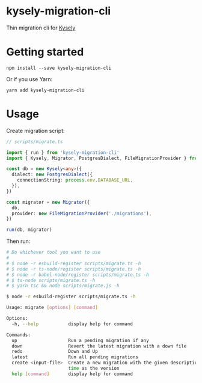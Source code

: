 # kysely-migration-cli

Thin migration cli for [Kysely](https://github.com/koskimas/kysely)

# Getting started

```
npm install --save kysely-migration-cli
```

Or if you use Yarn:

```
yarn add kysely-migration-cli
```

# Usage

Create migration script:

```typescript
// scripts/migrate.ts

import { run } from 'kysely-migration-cli'
import { Kysely, Migrator, PostgresDialect, FileMigrationProvider } from 'kysely'

const db = new Kysely<any>({
  dialect: new PostgresDialect({
    connectionString: process.env.DATABASE_URL,
  }),
})

const migrator = new Migrator({
  db,
  provider: new FileMigrationProvider('./migrations'),
})

run(db, migrator)
```

Then run:

```bash
# Do whichever tool you want to use
#
# $ node -r esbuild-register scripts/migrate.ts -h
# $ node -r ts-node/register scripts/migrate.ts -h
# $ node -r babel-node/register scripts/migrate.ts -h
# $ ts-node scripts/migrate.ts -h
# $ yarn tsc && node scripts/migrate.js -h

$ node -r esbuild-register scripts/migrate.ts -h

Usage: migrate [options] [command]

Options:
  -h, --help           display help for command

Commands:
  up                   Run a pending migration if any
  down                 Revert the latest migration with a down file
  redo                 Down and Up
  latest               Run all pending migrations
  create <input-file>  Create a new migration with the given description, and the current
                       time as the version
  help [command]       display help for command
```

